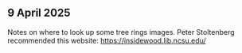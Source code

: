 ## 9 April 2025
Notes on where to look up some tree rings images. Peter Stoltenberg recommended this website:
https://insidewood.lib.ncsu.edu/
